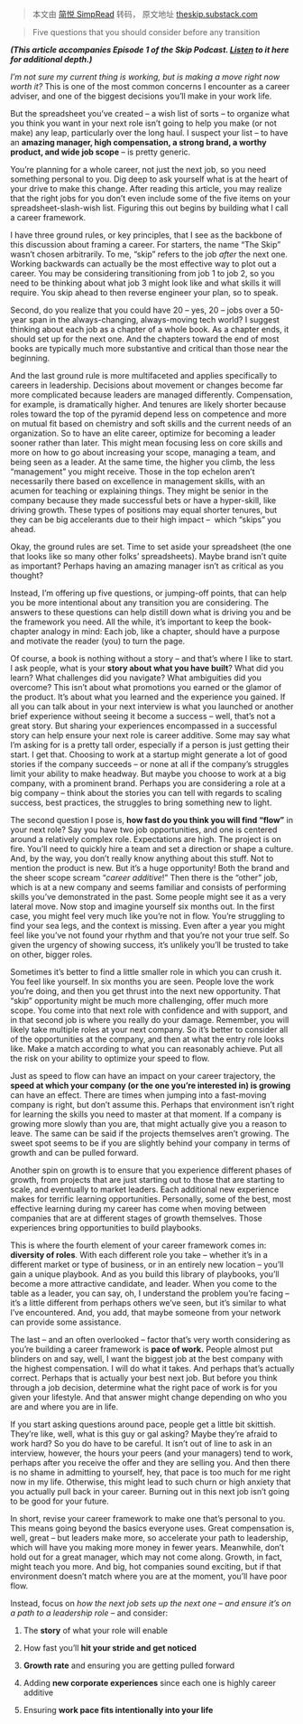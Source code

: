 > 本文由 [简悦 SimpRead](http://ksria.com/simpread/) 转码， 原文地址 [theskip.substack.com](https://theskip.substack.com/p/crafting-a-successful-career-framework?utm_campaign=Data_Elixir&utm_source=Data_Elixir_421)

> Five questions that you should consider before any transition

_**(This article accompanies Episode 1 of the Skip Podcast. [Listen](https://www.skip.community/career-framework/) to it here for additional depth.)**_

_I’m not sure my current thing is working, but is making a move right now worth it?_ This is one of the most common concerns I encounter as a career adviser, and one of the biggest decisions you’ll make in your work life.

But the spreadsheet you’ve created – a wish list of sorts – to organize what you think you want in your next role isn’t going to help you make (or not make) any leap, particularly over the long haul. I suspect your list – to have an **amazing manager, high compensation, a strong brand, a worthy product, and wide job scope** – is pretty generic.

You’re planning for a whole career, not just the next job, so you need something personal to you. Dig deep to ask yourself what is at the heart of your drive to make this change. After reading this article, you may realize that the right jobs for you don’t even include some of the five items on your spreadsheet-slash-wish list. Figuring this out begins by building what I call a career framework. 

I have three ground rules, or key principles, that I see as the backbone of this discussion about framing a career. For starters, the name “The Skip” wasn’t chosen arbitrarily. To me, “skip” refers to the job _after_ the next one. Working backwards can actually be the most effective way to plot out a career. You may be considering transitioning from job 1 to job 2, so you need to be thinking about what job 3 might look like and what skills it will require. You skip ahead to then reverse engineer your plan, so to speak.

Second, do you realize that you could have 20 – yes, 20 – jobs over a 50-year span in the always-changing, always-moving tech world? I suggest thinking about each job as a chapter of a whole book. As a chapter ends, it should set up for the next one. And the chapters toward the end of most books are typically much more substantive and critical than those near the beginning. 

And the last ground rule is more multifaceted and applies specifically to careers in leadership. Decisions about movement or changes become far more complicated because leaders are managed differently. Compensation, for example, is dramatically higher. And tenures are likely shorter because roles toward the top of the pyramid depend less on competence and more on mutual fit based on chemistry and soft skills and the current needs of an organization. So to have an elite career, optimize for becoming a leader sooner rather than later. This might mean focusing less on core skills and more on how to go about increasing your scope, managing a team, and being seen as a leader. At the same time, the higher you climb, the less “management” you might receive. Those in the top echelon aren’t necessarily there based on excellence in management skills, with an acumen for teaching or explaining things. They might be senior in the company because they made successful bets or have a hyper-skill, like driving growth. These types of positions may equal shorter tenures, but they can be big accelerants due to their high impact –  which “skips” you ahead.  

Okay, the ground rules are set. Time to set aside your spreadsheet (the one that looks like so many other folks’ spreadsheets). Maybe brand isn’t quite as important? Perhaps having an amazing manager isn’t as critical as you thought?

Instead, I’m offering up five questions, or jumping-off points, that can help you be more intentional about any transition you are considering. The answers to these questions can help distill down what is driving you and be the framework you need. All the while, it’s important to keep the book-chapter analogy in mind: Each job, like a chapter, should have a purpose and motivate the reader (you) to turn the page.

Of course, a book is nothing without a story – and that’s where I like to start. I ask people, what is your **story about what you have built**? What did you learn? What challenges did you navigate? What ambiguities did you overcome? This isn’t about what promotions you earned or the glamor of the product. It’s about what you learned and the experience you gained. If all you can talk about in your next interview is what you launched or another brief experience without seeing it become a success – well, that’s not a great story. But sharing your experiences encompassed in a successful story can help ensure your next role is career additive. Some may say what I’m asking for is a pretty tall order, especially if a person is just getting their start. I get that. Choosing to work at a startup might generate a lot of good stories if the company succeeds – or none at all if the company’s struggles limit your ability to make headway. But maybe you choose to work at a big company, with a prominent brand. Perhaps you are considering a role at a big company – think about the stories you can tell with regards to scaling success, best practices, the struggles to bring something new to light.  

The second question I pose is, **how fast do you think you will find “flow”** in your next role? Say you have two job opportunities, and one is centered around a relatively complex role. Expectations are high. The project is on fire. You’ll need to quickly hire a team and set a direction or shape a culture. And, by the way, you don’t really know anything about this stuff. Not to mention the product is new. But it’s a huge opportunity! Both the brand and the sheer scope scream “_career additive_!” Then there is the “other” job, which is at a new company and seems familiar and consists of performing skills you’ve demonstrated in the past. Some people might see it as a very lateral move. Now stop and imagine yourself six months out. In the first case, you might feel very much like you’re not in flow. You’re struggling to find your sea legs, and the context is missing. Even after a year you might feel like you’ve not found your rhythm and that you’re not your true self. So given the urgency of showing success, it’s unlikely you’ll be trusted to take on other, bigger roles.

Sometimes it’s better to find a little smaller role in which you can crush it. You feel like yourself. In six months you are seen. People love the work you’re doing, and then you get thrust into the next new opportunity. That “skip” opportunity might be much more challenging, offer much more scope. You come into that next role with confidence and with support, and in that second job is where you really do your damage. Remember, you will likely take multiple roles at your next company. So it’s better to consider all of the opportunities at the company, and then at what the entry role looks like. Make a match according to what you can reasonably achieve. Put all the risk on your ability to optimize your speed to flow. 

Just as speed to flow can have an impact on your career trajectory, the **speed at which your company (or the one you’re interested in) is growing** can have an effect. There are times when jumping into a fast-moving company is right, but don’t assume this. Perhaps that environment isn’t right for learning the skills you need to master at that moment. If a company is growing more slowly than you are, that might actually give you a reason to leave. The same can be said if the projects themselves aren’t growing. The sweet spot seems to be if you are slightly behind your company in terms of growth and can be pulled forward.

Another spin on growth is to ensure that you experience different phases of growth, from projects that are just starting out to those that are starting to scale, and eventually to market leaders. Each additional new experience makes for terrific learning opportunities. Personally, some of the best, most effective learning during my career has come when moving between companies that are at different stages of growth themselves. Those experiences bring opportunities to build playbooks.

This is where the fourth element of your career framework comes in: **diversity of roles**. With each different role you take – whether it’s in a different market or type of business, or in an entirely new location – you’ll gain a unique playbook. And as you build this library of playbooks, you’ll become a more attractive candidate, and leader. When you come to the table as a leader, you can say, oh, I understand the problem you’re facing – it’s a little different from perhaps others we’ve seen, but it’s similar to what I’ve encountered. And, you add, that maybe someone from your network can provide some assistance.

The last – and an often overlooked – factor that’s very worth considering as you’re building a career framework is **pace of work.** People almost put blinders on and say, well, I want the biggest job at the best company with the highest compensation. I will do what it takes. And perhaps that’s actually correct. Perhaps that is actually your best next job. But before you think through a job decision, determine what the right pace of work is for you given your lifestyle. And that answer might change depending on who you are and where you are in life.

If you start asking questions around pace, people get a little bit skittish. They’re like, well, what is this guy or gal asking? Maybe they’re afraid to work hard? So you do have to be careful. It isn’t out of line to ask in an interview, however, the hours your peers (and your managers) tend to work, perhaps after you receive the offer and they are selling you. And then there is no shame in admitting to yourself, hey, that pace is too much for me right now in my life. Otherwise, this might lead to such churn or high anxiety that you actually pull back in your career. Burning out in this next job isn’t going to be good for your future.

In short, revise your career framework to make one that’s personal to you. This means going beyond the basics everyone uses. Great compensation is, well, great – but leaders make more, so accelerate your path to leadership, which will have you making more money in fewer years. Meanwhile, don’t hold out for a great manager, which may not come along. Growth, in fact, might teach you more. And big, hot companies sound exciting, but if that environment doesn’t match where you are at the moment, you’ll have poor flow. 

Instead, focus on _how the next job sets up the next one – and ensure it’s on a path to a leadership role_ – and consider:

1.  The **story** of what your role will enable
    
2.  How fast you’ll **hit your stride and get noticed**
    
3.  **Growth rate** and ensuring you are getting pulled forward
    
4.  Adding **new corporate experiences** since each one is highly career additive
    
5.  Ensuring **work pace fits intentionally into your life**